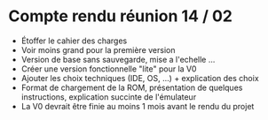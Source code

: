 # Compte rendu réunion 14 / 02

* Étoffer le cahier des charges
* Voir moins grand pour la première version
* Version de base sans sauvegarde, mise a l'echelle ...
* Créer une version fonctionnelle "lite" pour la V0
* Ajouter les choix techniques (IDE, OS, ...) + explication des choix
* Format de chargement de la ROM, présentation de quelques instructions, explication succinte de l'émulateur
* La V0 devrait être finie au moins 1 mois avant le rendu du projet
